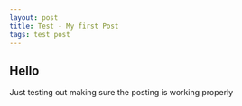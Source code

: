 ```yaml
---
layout: post
title: Test - My first Post
tags: test post
---
```


## Hello

Just testing out making sure the posting is working properly

